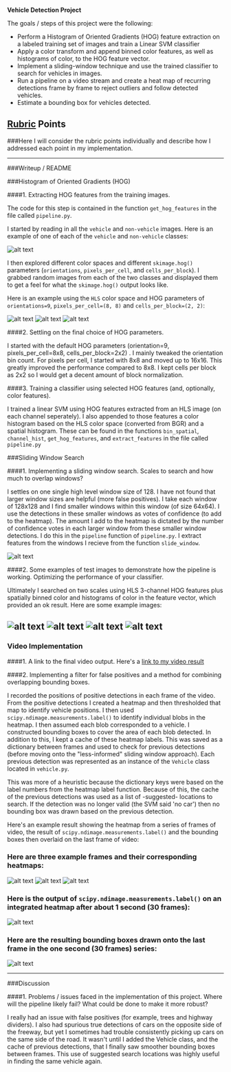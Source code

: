 **Vehicle Detection Project**

The goals / steps of this project were the following:

* Perform a Histogram of Oriented Gradients (HOG) feature extraction on a labeled training set of images and train a Linear SVM classifier
* Apply a color transform and append binned color features, as well as histograms of color, to the HOG feature vector. 
* Implement a sliding-window technique and use the trained classifier to search for vehicles in images.
* Run a pipeline on a video stream and create a heat map of recurring detections frame by frame to reject outliers and follow detected vehicles.
* Estimate a bounding box for vehicles detected.

[//]: # (Image References)
[image1]: ./output_images/car_not_car.png
[image2]: ./output_images/HOG_example.jpg
[image3]: ./output_images/sliding_windows.jpg
[image41]: ./output_images/all_pos_bboxes5.jpg
[image42]: ./output_images/all_pos_bboxes6.jpg
[image43]: ./output_images/all_pos_bboxes7.jpg
[image44]: ./output_images/all_pos_bboxes8.jpg
[image51]: ./output_images/img_and_heatmap_0.png
[image52]: ./output_images/img_and_heatmap_1.png
[image53]: ./output_images/img_and_heatmap_2.png
[image6]: ./output_images/labels_map.png
[image7]: ./output_images/output_bboxes.jpg
[image8]: ./output_images/HOG_frame1_ch0.png
[image9]: ./output_images/HOG_frame1_ch1.png
[image10]: ./output_images/HOG_frame1_ch2.png
[video1]: ./project_video.mp4

## [Rubric](https://review.udacity.com/#!/rubrics/513/view) Points
###Here I will consider the rubric points individually and describe how I addressed each point in my implementation.  

---
###Writeup / README

###Histogram of Oriented Gradients (HOG)

####1. Extracting HOG features from the training images.

The code for this step is contained in the function `get_hog_features` in the file called `pipeline.py`.  

I started by reading in all the `vehicle` and `non-vehicle` images.  Here is an example of one of each of the `vehicle` and `non-vehicle` classes:

![alt text][image1]

I then explored different color spaces and different `skimage.hog()` parameters (`orientations`, `pixels_per_cell`, and `cells_per_block`).  I grabbed random images from each of the two classes and displayed them to get a feel for what the `skimage.hog()` output looks like.

Here is an example using the `HLS` color space and HOG parameters of `orientations=9`, `pixels_per_cell=(8, 8)` and `cells_per_block=(2, 2)`:


![alt text][image8]
![alt text][image9]
![alt text][image10]

####2. Settling on the final choice of HOG parameters.

I started with the default HOG parameters (orientation=9, pixels_per_cell=8x8, cells_per_block=2x2) . I mainly tweaked the orientation bin count. For pixels per cell, I started with 8x8 and moved up to 16x16. This greatly improved the performance compared to 8x8. I kept cells per block as 2x2 so I would get a decent amount of block normalization.

####3. Training a classifier using selected HOG features (and, optionally, color features).

I trained a linear SVM using HOG features extracted from an HLS image (on each channel seperately). I also appended to those features a color histogram based on the HLS color space (converted from BGR) and a spatial histogram. These can be found in the functions `bin_spatial`, `channel_hist`, `get_hog_features`, and `extract_features` in the file called `pipeline.py`

###Sliding Window Search

####1. Implementing a sliding window search.  Scales to search and how much to overlap windows?

I settles on one single high level window size of 128. I have not found that larger window sizes are helpful (more false positives). I take each window of 128x128 and I find smaller windows within this window (of size 64x64). I use the detections in these smaller windows as votes of confidence (to add to the heatmap). The amount I add to the heatmap is dictated by the number of confidence votes in each larger window from these smaller window detections. I do this in the `pipeline` function of `pipeline.py`. I extract features from the windows I recieve from the function `slide_window`.

![alt text][image3]

####2. Some examples of test images to demonstrate how the pipeline is working. Optimizing the performance of your classifier.

Ultimately I searched on two scales using HLS 3-channel HOG features plus spatially binned color and histograms of color in the feature vector, which provided an ok result.  Here are some example images:

![alt text][image41]
![alt text][image42]
![alt text][image43]
![alt text][image44]
---

### Video Implementation

####1. A link to the final video output.
Here's a [link to my video result](./project_video_out.mp4)


####2. Implementing a filter for false positives and a method for combining overlapping bounding boxes.

I recorded the positions of positive detections in each frame of the video.  From the positive detections I created a heatmap and then thresholded that map to identify vehicle positions.  I then used `scipy.ndimage.measurements.label()` to identify individual blobs in the heatmap.  I then assumed each blob corresponded to a vehicle.  I constructed bounding boxes to cover the area of each blob detected. In addition to this, I kept a cache of these heatmap labels. This was saved as a dictionary between frames and used to check for previous detections (before moving onto the "less-informed" sliding window approach). Each previous detection was represented as an instance of the `Vehicle` class located in `vehicle.py`. 

This was more of a heuristic because the dictionary keys were based on the label numbers from the heatmap label function. Because of this, the cache of the previous detections was used as a list of -suggested- locations to search. If the detection was no longer valid (the SVM said 'no car') then no bounding box was drawn based on the previous detection.

Here's an example result showing the heatmap from a series of frames of video, the result of `scipy.ndimage.measurements.label()` and the bounding boxes then overlaid on the last frame of video:

### Here are three example frames and their corresponding heatmaps:

![alt text][image51]
![alt text][image52]
![alt text][image53]

### Here is the output of `scipy.ndimage.measurements.label()` on an integrated heatmap after about 1 second (30 frames):
![alt text][image6]

### Here are the resulting bounding boxes drawn onto the last frame in the one second (30 frames) series:
![alt text][image7]



---

###Discussion

####1. Problems / issues faced in the implementation of this project.  Where will the pipeline likely fail?  What could be done to make it more robust?

I really had an issue with false positives (for example, trees and highway dividers). I also had spurious true detections of cars on the opposite side of the freeway, but yet I sometimes had trouble consistently picking up cars on the same side of the road. It wasn't until I added the Vehicle class, and the cache of previous detections, that I finally saw smoother bounding boxes between frames. This use of suggested search locations was highly useful in finding the same vehicle again. 

 

